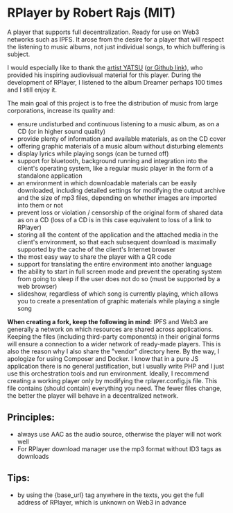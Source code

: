 <h1>RPlayer by Robert Rajs (MIT)</h1>

<p>
  A player that supports full decentralization. Ready for use on Web3 networks such as IPFS.
  It arose from the desire for a player that will respect the listening to music albums, not just individual songs, to which buffering is subject.
</p>

<p>
  I would especially like to thank the <a href="https://yatsuband.bandcamp.com/" target="_blank">artist YATSU</a>
  (<a href="https://github.com/michaldivis">or Github link</a>), who provided his inspiring audiovisual material for this player.
  During the development of RPlayer, I listened to the album Dreamer perhaps 100 times and I still enjoy it.
</p>

<p>
  The main goal of this project is to free the distribution of music from large corporations, increase its quality and:
</p>

<ul>
  <li>
    ensure undisturbed and continuous listening to a music album, as on a CD (or in higher sound quality)
  </li>
  <li>
    provide plenty of information and available materials, as on the CD cover
  </li>
  <li>
    offering graphic materials of a music album without disturbing elements
  </li>
  <li>
    display lyrics while playing songs (can be turned off)
  </li>
  <li>
    support for bluetooth, background running and integration into the client's operating system, like a regular music player in the form of a standalone application
  </li>
  <li>
    an environment in which downloadable materials can be easily downloaded, including detailed settings for modifying the output archive and the
    size of mp3 files, depending on whether images are imported into them or not
  </li>
  <li>
    prevent loss or violation / censorship of the original form of shared data as on a CD (loss of a CD is in this case equivalent to loss of a link to RPlayer)
  </li>
  <li>
    storing all the content of the application and the attached media in the client's environment, so that each subsequent download is maximally
    supported by the cache of the client's Internet browser
  </li>
  <li>
    the most easy way to share the player with a QR code
  </li>
  <li>
    support for translating the entire environment into another language
  </li>
  <li>
    the ability to start in full screen mode and prevent the operating system from going to sleep if the user does not do so (must be supported by a web browser)
  </li>
  <li>
    slideshow, regardless of which song is currently playing, which allows you to create a presentation of graphic materials while playing a single song
  </li>
</ul>

<p>
  <strong>When creating a fork, keep the following in mind:</strong> IPFS and Web3 are generally a network on which resources are shared across applications.
  Keeping the files (including third-party components) in their original forms will ensure a connection to a wider network of ready-made players.
  This is also the reason why I also share the "vendor" directory here. By the way, I apologize for using Composer and Docker.
  I know that in a pure JS application there is no general justification, but I usually write PHP and I just use this orchestration tools and run environment.
  Ideally, I recommend creating a working player only by modifying the rplayer.config.js file. This file contains (should contain) everything you need.
  The fewer files change, the better the player will behave in a decentralized network.
</p>

<h2>
  Principles:
</h2>

<ul>
  <li>
    always use AAC as the audio source, otherwise the player will not work well
  </li>
  <li>
    For RPlayer download manager use the mp3 format without ID3 tags as downloads
  </li>
</ul>

<h2>
  Tips:
</h2>

<ul>
  <li>
    by using the {base_url} tag anywhere in the texts, you get the full address of RPlayer, which is unknown on Web3 in advance
  </li>
</ul>
